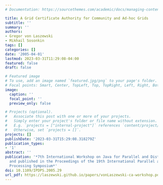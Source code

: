 ```yaml
---
# Documentation: https://sourcethemes.com/academic/docs/managing-content/

title: A Grid Certificate Authority for Community and Ad-hoc Grids
subtitle: ''
summary: ''
authors:
- Gregor von Laszewski
- Mikhail Sosonkin
tags: []
categories: []
date: '2005-04-01'
lastmod: 2023-03-31T11:29:08-04:00
featured: false
draft: false

# Featured image
# To use, add an image named `featured.jpg/png` to your page's folder.
# Focal points: Smart, Center, TopLeft, Top, TopRight, Left, Right, BottomLeft, Bottom, BottomRight.
image:
  caption: ''
  focal_point: ''
  preview_only: false

# Projects (optional).
#   Associate this post with one or more of your projects.
#   Simply enter your project's folder or file name without extension.
#   E.g. `projects = ["internal-project"]` references `content/project/deep-learning/index.md`.
#   Otherwise, set `projects = []`.
projects: []
publishDate: '2023-03-31T15:29:08.318279Z'
publication_types:
- '1'
abstract: ''
publication: '*7th International Workshop on Java for Parallel and Distributed Computing
  and published in the Proceedings of the 19th International Parallel and Distributed
  Processing Symposium*'
doi: 10.1109/IPDPS.2005.29
url_pdf: https://laszewski.github.io/papers/vonLaszewski-ca-workshop.pdf
---
```

